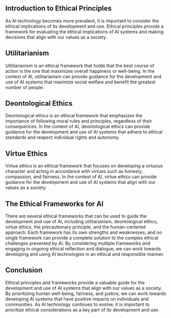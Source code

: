 
Introduction to Ethical Principles
----------------------------------

As AI technology becomes more prevalent, it is important to consider the ethical implications of its development and use. Ethical principles provide a framework for evaluating the ethical implications of AI systems and making decisions that align with our values as a society.

Utilitarianism
--------------

Utilitarianism is an ethical framework that holds that the best course of action is the one that maximizes overall happiness or well-being. In the context of AI, utilitarianism can provide guidance for the development and use of AI systems that maximize social welfare and benefit the greatest number of people.

Deontological Ethics
--------------------

Deontological ethics is an ethical framework that emphasizes the importance of following moral rules and principles, regardless of their consequences. In the context of AI, deontological ethics can provide guidance for the development and use of AI systems that adhere to ethical standards and respect individual rights and autonomy.

Virtue Ethics
-------------

Virtue ethics is an ethical framework that focuses on developing a virtuous character and acting in accordance with virtues such as honesty, compassion, and fairness. In the context of AI, virtue ethics can provide guidance for the development and use of AI systems that align with our values as a society.

The Ethical Frameworks for AI
-----------------------------

There are several ethical frameworks that can be used to guide the development and use of AI, including utilitarianism, deontological ethics, virtue ethics, the precautionary principle, and the human-centered approach. Each framework has its own strengths and weaknesses, and no single framework can provide a complete solution to the complex ethical challenges presented by AI. By considering multiple frameworks and engaging in ongoing ethical reflection and dialogue, we can work towards developing and using AI technologies in an ethical and responsible manner.

Conclusion
----------

Ethical principles and frameworks provide a valuable guide for the development and use of AI systems that align with our values as a society. By prioritizing human well-being, fairness, and justice, we can work towards developing AI systems that have positive impacts on individuals and communities. As AI technology continues to evolve, it is important to prioritize ethical considerations as a key part of its development and use.
